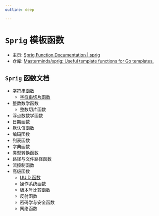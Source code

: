 ```yaml
---
outline: deep

---
```


# `Sprig` 模板函数

* 主页: [Sprig Function Documentation | sprig](http://masterminds.github.io/sprig/)
* 仓库: [Masterminds/sprig: Useful template functions for Go templates.](https://github.com/Masterminds/sprig)

## `Sprig` 函数文档

- [字符串函数](./strings.md)
  - [字符串切片函数](./string-slice.md)
- 整数数学函数
  - 整数切片函数
- 浮点数数学函数
- 日期函数
- 默认值函数
- 编码函数
- 列表函数
- 字典函数
- 类型转换函数
- 路径与文件路径函数
- 流控制函数
- 高级函数
  - [UUID 函数](./uuid.md)
  - 操作系统函数
  - 版本号比较函数
  - 反射函数
  - 密码学与安全函数
  - 网络函数
